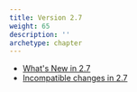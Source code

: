 ```yaml
---
title: Version 2.7
weight: 65
description: ''
archetype: chapter
---
```

- [What's New in 2.7](whats-new-in-2-7.md)
- [Incompatible changes in 2.7](incompatible-changes-in-2-7.md)
